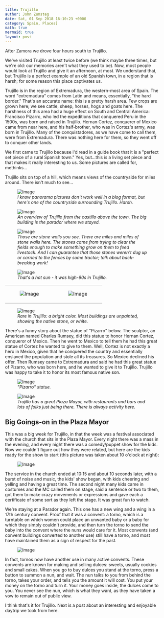 ```yaml
---
title: Trujillo
author: John Zumsteg
date: Sat, 01 Sep 2018 16:10:23 +0000
category: Spain, Places]
math: true
mermaid: true
layout: post
---
```

After Zamora we drove four hours south to Trujillo.

We've visited Trujillo at least twice before (we think maybe three times, but we're old: our memories aren't what they used to be). Now, most people would look at Trujillo and give it an afternoon, at most. We understand that, but Trujillo is a perfect example of an old Spanish town, in a region that is harsh; for some reason this place captivates us.

Trujillo is in the region of Extremadura, the western-most area of Spain. The word "extremadura" comes from Latin and means, essentially, "the hard border." That's an accurate name: this is a pretty harsh area. Few crops are grown here; we see cattle, sheep, horses, hogs and goats here. The harshness of this area had a huge effect on South and Central America: Francisco Pizarro, who led the expeditions that conquered Peru in the 1500s, was born and raised in Trujillo. Hernan Cortez, conquerer of Mexico came from near here, and his half-brother, who was in Cortez's army, was born in Trujillo. Many of the conquistadores, as we have come to call them, were from Extremadura. There was nothing here for them, so they went off to conquer other lands.

We first came to Trujillo because I'd read in a guide book that it is a "perfect set piece of a rural Spanish town." Yes, but...this is a living set piece and that makes it really interesting to us. Some pictures are called for, methinks...

Trujillo sits on top of a hill, which means views of the countryside for miles around. There isn't much to see...

<figure class = "landscape">
	<img src="{{"/assets/images/2018/08/DSC04796.jpg" | prepend: site.baseurl | prepend: site.url }}" alt="Image" />
	<figcaption><em>I know panorama pictures don't work well in a blog format, but here's one of the countryside surrounding Trujillo. Harsh.</em></figcaption>
</figure>



<figure class = "landscape">
	<img src="{{"/assets/images/2018/08/DSC04794.jpg" | prepend: site.baseurl | prepend: site.url }}" alt="Image" />
	<figcaption><em>An overview of Trujillo from the castillo above the town. The big building is the parador where we stayed.</em></figcaption>
</figure>



<figure class = "landscape">
	<img src="{{"/assets/images/2018/08/DSC04838.jpg" | prepend: site.baseurl | prepend: site.url }}" alt="Image" />
	<figcaption><em>Those are stone walls you see. There are miles and miles of stone walls here. The stones came from trying to clear the fields enough to make something grow on them to feed livestock. And I can guarantee that those stones weren't dug up or carried to the fences by some tractor; talk about back-breaking work!</em></figcaption>
</figure>



<figure class = "landscape">
	<img src="{{"/assets/images/2018/08/DSC04811.jpg" | prepend: site.baseurl | prepend: site.url }}" alt="Image" />
	<figcaption><em>That's a hot sun - it was high-90s in Trujillo.</em></figcaption>
</figure>


<table>
<tbody>
<tr>
<td><figure class = "portrait">
	<img src="{{"/assets/images/2018/08/DSC04806.jpg" | prepend: site.baseurl | prepend: site.url }}" alt="Image" />
	<figcaption></figcaption>
</figure>

</td>
<td><figure class = "portrait">
	<img src="{{"/assets/images/2018/08/DSC04820.jpg" | prepend: site.baseurl | prepend: site.url }}" alt="Image" />
	<figcaption></figcaption>
</figure>

</td>
</tr>
</tbody>
</table>
<figure class = "landscape">
	<img src="{{"/assets/images/2018/08/DSC04821.jpg" | prepend: site.baseurl | prepend: site.url }}" alt="Image" />
	<figcaption><em>Rare in Trujillo: a bright color. Most buildings are unpainted, showing the native stone, or white.</em></figcaption>
</figure>



There's a funny story about the statue of "Pizarro" below. The sculptor, an American named Charles Rumsey, did this statue to honor Hernan Cortez, conqueror of Mexico. Then he went to Mexico to tell them he had this great statue of Cortez he wanted to give to them. Well, Cortez is not exactly a hero in Mexico, given that he conquered the country and essentially enslaved the population and stole all its treasures. So Mexico declined his offer. Then Rumsey came to Extremadura and said he had this great statue of Pizarro, who was born here, and he wanted to give it to Trujillo. Trujillo was happy to take it to honor its most famous native son.

<figure class = "landscape">
	<img src="{{"/assets/images/2018/08/DSC04910.jpg" | prepend: site.baseurl | prepend: site.url }}" alt="Image" />
	<figcaption><em>"Pizarro" statue.</em></figcaption>
</figure>



<figure class = "landscape">
	<img src="{{"/assets/images/2018/08/DSC04855.jpg" | prepend: site.baseurl | prepend: site.url }}" alt="Image" />
	<figcaption><em>Trujillo has a great Plaza Mayor, with restaurants and bars and lots of folks just being there. There is always activity here.</em></figcaption>
</figure>


<h2>Big Goings-on in the Plaza Mayor</h2>
This was a big week for Trujillo, in that the week was a festival associated with the church that sits in the Plaza Mayor. Every night there was a mass in the evening, and every night there was a comedy/puppet show for the kids. Now we couldn't figure out how they were related, but here are the kids ready for the show to start (this picture was taken about 10 o'clock at night):

<figure class = "landscape">
	<img src="{{"/assets/images/2018/09/DSC04778.jpg" | prepend: site.baseurl | prepend: site.url }}" alt="Image" />
	<figcaption></figcaption>
</figure>


The service in the church ended at 10:15 and about 10 seconds later, with a burst of noise and music, the kids' show began, with kids cheering and yelling and having a great time. The second night many kids came in costumes and the MC called them on stage, said a sentence or two to them, got them to make crazy movements or expressions and gave each a certificate of some sort as they left the stage. It was great fun to watch.

We're staying at a Parador again. This one has a new wing and a wing in a 17th century convent. Proof that it was a convent: a torno, which is a turntable on which women could place an unwanted baby or a baby for which they simply couldn't provide, and then turn the torno to send the baby into the convent where the nuns would care for it. Most convents (and convent buildings converted to another use) still have a torno, and most have maintained them as a sign of respect for the past.

<figure class = "portrait">
	<img src="{{"/assets/images/2018/08/DSC04918.jpg" | prepend: site.baseurl | prepend: site.url }}" alt="Image" />
	<figcaption></figcaption>
</figure>



In fact, tornos now have another use in many active convents. These convents are known for making and selling dulces: sweets, usually cookies and small cakes. When you go to buy dulces you stand at the torno, press a button to summon a nun, and wait. The nun talks to you from behind the torno, takes your order, and tells you the amount it will cost. You put your money on the torno and turn it. Your money goes inside, the dulces come to you. You never see the nun, which is what they want, as they have taken a vow to remain out of public view.

I think that's it for Trujillo. Next is a post about an interesting and enjoyable daytrip we took from here.
